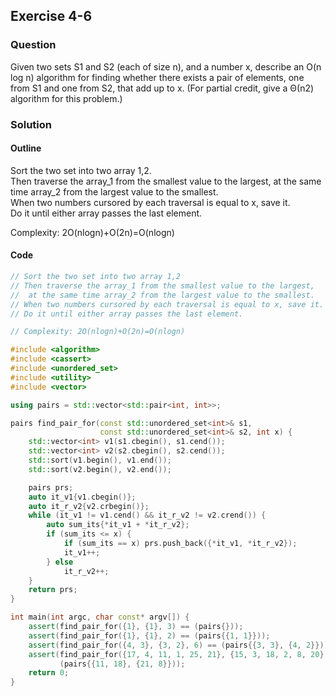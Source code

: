 ## Exercise 4-6

### Question

Given two sets S1 and S2 (each of size n), and a number x, describe an
O(n log n) algorithm for finding whether there exists a pair of elements, one
from S1 and one from S2, that add up to x. (For partial credit, give a Θ(n2)
algorithm for this problem.)




### Solution

#### Outline
Sort the two set into two array 1,2.  
Then traverse the array_1 from the smallest value to the largest,
 at the same time array_2 from the largest value to the smallest.  
When two numbers cursored by each traversal is equal to x, save it.  
Do it until either array passes the last element.

Complexity: 2O(nlogn)+O(2n)=O(nlogn)

#### Code

```cpp
// Sort the two set into two array 1,2
// Then traverse the array_1 from the smallest value to the largest,
//  at the same time array_2 from the largest value to the smallest.
// When two numbers cursored by each traversal is equal to x, save it.
// Do it until either array passes the last element.

// Complexity: 2O(nlogn)+O(2n)=O(nlogn)

#include <algorithm>
#include <cassert>
#include <unordered_set>
#include <utility>
#include <vector>

using pairs = std::vector<std::pair<int, int>>;

pairs find_pair_for(const std::unordered_set<int>& s1,
                    const std::unordered_set<int>& s2, int x) {
    std::vector<int> v1(s1.cbegin(), s1.cend());
    std::vector<int> v2(s2.cbegin(), s2.cend());
    std::sort(v1.begin(), v1.end());
    std::sort(v2.begin(), v2.end());

    pairs prs;
    auto it_v1{v1.cbegin()};
    auto it_r_v2{v2.crbegin()};
    while (it_v1 != v1.cend() && it_r_v2 != v2.crend()) {
        auto sum_its{*it_v1 + *it_r_v2};
        if (sum_its <= x) {
            if (sum_its == x) prs.push_back({*it_v1, *it_r_v2});
            it_v1++;
        } else
            it_r_v2++;
    }
    return prs;
}

int main(int argc, char const* argv[]) {
    assert(find_pair_for({1}, {1}, 3) == (pairs{}));
    assert(find_pair_for({1}, {1}, 2) == (pairs{{1, 1}}));
    assert(find_pair_for({4, 3}, {3, 2}, 6) == (pairs{{3, 3}, {4, 2}}));
    assert(find_pair_for({17, 4, 11, 1, 25, 21}, {15, 3, 18, 2, 8, 20}, 29) ==
           (pairs{{11, 18}, {21, 8}}));
    return 0;
}

```